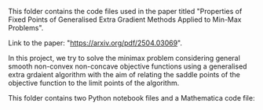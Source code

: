 This folder contains the code files used in the paper titled "Properties of Fixed Points of Generalised Extra Gradient Methods Applied to Min-Max Problems".

Link to the paper: "https://arxiv.org/pdf/2504.03069".

In this project, we try to solve the minimax problem considering general smooth non-convex non-concave objective functions using a generalised extra grdaient algorithm with the aim of relating the saddle points of the objective function to the limit points of the algorithm.

This folder contains two Python notebook files and a Mathematica code file:
